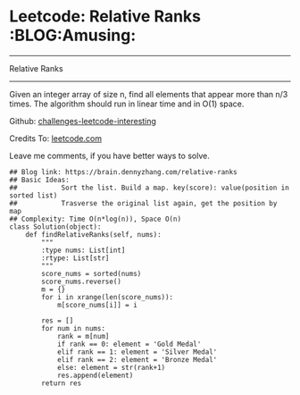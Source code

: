 # Leetcode: Relative Ranks     :BLOG:Amusing:


---

Relative Ranks  

---

Given an integer array of size n, find all elements that appear more than n/3 times. The algorithm should run in linear time and in O(1) space.  

Github: [challenges-leetcode-interesting](https://github.com/DennyZhang/challenges-leetcode-interesting/tree/master/relative-ranks)  

Credits To: [leetcode.com](https://leetcode.com/problems/relative-ranks/description/)  

Leave me comments, if you have better ways to solve.  

    ## Blog link: https://brain.dennyzhang.com/relative-ranks
    ## Basic Ideas:
    ##           Sort the list. Build a map. key(score): value(position in sorted list)
    ##           Trasverse the original list again, get the position by map
    ## Complexity: Time O(n*log(n)), Space O(n)
    class Solution(object):
        def findRelativeRanks(self, nums):
            """
            :type nums: List[int]
            :rtype: List[str]
            """
            score_nums = sorted(nums)
            score_nums.reverse()
            m = {}
            for i in xrange(len(score_nums)):
                m[score_nums[i]] = i
    
            res = []
            for num in nums:
                rank = m[num]
                if rank == 0: element = 'Gold Medal'
                elif rank == 1: element = 'Silver Medal'
                elif rank == 2: element = 'Bronze Medal'
                else: element = str(rank+1)
                res.append(element)
            return res
